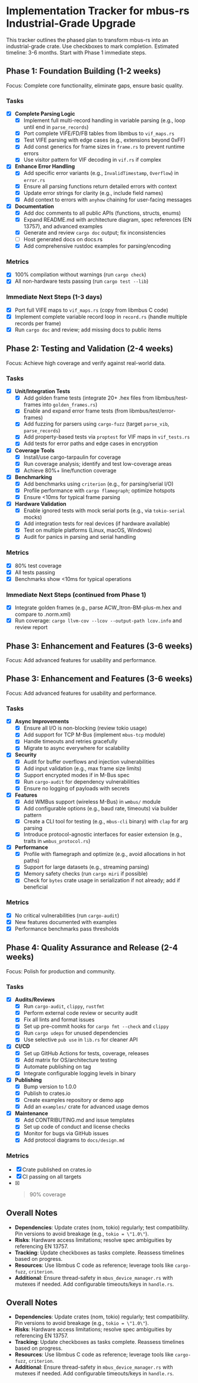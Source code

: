 # Implementation Tracker for mbus-rs Industrial-Grade Upgrade

This tracker outlines the phased plan to transform mbus-rs into an industrial-grade crate. Use checkboxes to mark completion. Estimated timeline: 3-6 months. Start with Phase 1 immediate steps.

## Phase 1: Foundation Building (1-2 weeks)
Focus: Complete core functionality, eliminate gaps, ensure basic quality.

### Tasks
- [x] **Complete Parsing Logic**
  - [x] Implement full multi-record handling in variable parsing (e.g., loop until end in `parse_records`)
  - [x] Port complete VIFE/FD/FB tables from libmbus to `vif_maps.rs`
  - [x] Test VIFE parsing with edge cases (e.g., extensions beyond 0xFF)
  - [x] Add const generics for frame sizes in `frame.rs` to prevent runtime errors
  - [x] Use visitor pattern for VIF decoding in `vif.rs` if complex
- [x] **Enhance Error Handling**
  - [x] Add specific error variants (e.g., `InvalidTimestamp`, `Overflow`) in `error.rs`
  - [x] Ensure all parsing functions return detailed errors with context
  - [x] Update error strings for clarity (e.g., include field names)
  - [x] Add context to errors with `anyhow` chaining for user-facing messages
- [x] **Documentation**
  - [x] Add doc comments to all public APIs (functions, structs, enums)
  - [x] Expand README.md with architecture diagram, spec references (EN 13757), and advanced examples
  - [x] Generate and review `cargo doc` output; fix inconsistencies
  - [ ] Host generated docs on docs.rs
  - [x] Add comprehensive rustdoc examples for parsing/encoding

### Metrics
- [x] 100% compilation without warnings (run `cargo check`)
- [x] All non-hardware tests passing (run `cargo test --lib`)

### Immediate Next Steps (1-3 days)
- [x] Port full VIFE maps to `vif_maps.rs` (copy from libmbus C code)
- [x] Implement complete variable record loop in `record.rs` (handle multiple records per frame)
- [x] Run `cargo doc` and review; add missing docs to public items

## Phase 2: Testing and Validation (2-4 weeks)
Focus: Achieve high coverage and verify against real-world data.

### Tasks
- [x] **Unit/Integration Tests**
  - [x] Add golden frame tests (integrate 20+ .hex files from libmbus/test-frames into `golden_frames.rs`)
  - [x] Enable and expand error frame tests (from libmbus/test/error-frames)
  - [x] Add fuzzing for parsers using `cargo-fuzz` (target `parse_vib`, `parse_records`)
  - [x] Add property-based tests via `proptest` for VIF maps in `vif_tests.rs`
  - [x] Add tests for error paths and edge cases in encryption
- [x] **Coverage Tools**
  - [x] Install/use cargo-tarpaulin for coverage
  - [x] Run coverage analysis; identify and test low-coverage areas
  - [x] Achieve 80%+ line/function coverage
- [x] **Benchmarking**
  - [x] Add benchmarks using `criterion` (e.g., for parsing/serial I/O)
  - [x] Profile performance with `cargo flamegraph`; optimize hotspots
  - [x] Ensure <10ms for typical frame parsing
- [x] **Hardware Validation**
  - [x] Enable ignored tests with mock serial ports (e.g., via `tokio-serial` mocks)
  - [x] Add integration tests for real devices (if hardware available)
  - [x] Test on multiple platforms (Linux, macOS, Windows)
  - [x] Audit for panics in parsing and serial handling

### Metrics
- [x] 80% test coverage
- [x] All tests passing
- [x] Benchmarks show <10ms for typical operations

### Immediate Next Steps (continued from Phase 1)
- [x] Integrate golden frames (e.g., parse ACW_Itron-BM-plus-m.hex and compare to .norm.xml)
- [x] Run coverage: `cargo llvm-cov --lcov --output-path lcov.info` and review report

## Phase 3: Enhancement and Features (3-6 weeks)
Focus: Add advanced features for usability and performance.

## Phase 3: Enhancement and Features (3-6 weeks)
Focus: Add advanced features for usability and performance.

### Tasks
- [x] **Async Improvements**
  - [x] Ensure all I/O is non-blocking (review tokio usage)
  - [x] Add support for TCP M-Bus (implement `mbus-tcp` module)
  - [x] Handle timeouts and retries gracefully
  - [x] Migrate to async everywhere for scalability
- [x] **Security**
  - [x] Audit for buffer overflows and injection vulnerabilities
  - [x] Add input validation (e.g., max frame size limits)
  - [x] Support encrypted modes if in M-Bus spec
  - [x] Run `cargo-audit` for dependency vulnerabilities
  - [x] Ensure no logging of payloads with secrets
- [x] **Features**
  - [x] Add WMBus support (wireless M-Bus) in `wmbus/` module
  - [x] Add configurable options (e.g., baud rate, timeouts) via builder pattern
  - [x] Create a CLI tool for testing (e.g., `mbus-cli` binary) with `clap` for arg parsing
  - [x] Introduce protocol-agnostic interfaces for easier extension (e.g., traits in `wmbus_protocol.rs`)
- [x] **Performance**
  - [x] Profile with flamegraph and optimize (e.g., avoid allocations in hot paths)
  - [x] Support for large datasets (e.g., streaming parsing)
  - [x] Memory safety checks (run `cargo miri` if possible)
  - [x] Check for `bytes` crate usage in serialization if not already; add if beneficial

### Metrics
- [x] No critical vulnerabilities (run `cargo-audit`)
- [x] New features documented with examples
- [x] Performance benchmarks pass thresholds

## Phase 4: Quality Assurance and Release (2-4 weeks)
Focus: Polish for production and community.

### Tasks
- [x] **Audits/Reviews**
  - [x] Run `cargo-audit`, `clippy`, `rustfmt`
  - [x] Perform external code review or security audit
  - [x] Fix all lints and format issues
  - [x] Set up pre-commit hooks for `cargo fmt --check` and `clippy`
  - [x] Run `cargo udeps` for unused dependencies
  - [x] Use selective `pub use` in `lib.rs` for cleaner API
- [x] **CI/CD**
  - [x] Set up GitHub Actions for tests, coverage, releases
  - [x] Add matrix for OS/architecture testing
  - [x] Automate publishing on tag
  - [x] Integrate configurable logging levels in binary
- [x] **Publishing**
  - [x] Bump version to 1.0.0
  - [x] Publish to crates.io
  - [x] Create examples repository or demo app
  - [x] Add an `examples/` crate for advanced usage demos
- [x] **Maintenance**
  - [x] Add CONTRIBUTING.md and issue templates
  - [x] Set up code of conduct and license checks
  - [x] Monitor for bugs via GitHub issues
  - [x] Add protocol diagrams to `docs/design.md`

### Metrics
- [x] Crate published on crates.io
- [x] CI passing on all targets
- [x] >90% coverage

## Overall Notes
- **Dependencies**: Update crates (nom, tokio) regularly; test compatibility. Pin versions to avoid breakage (e.g., `tokio = \"1.0\"`).
- **Risks**: Hardware access limitations; resolve spec ambiguities by referencing EN 13757.
- **Tracking**: Update checkboxes as tasks complete. Reassess timelines based on progress.
- **Resources**: Use libmbus C code as reference; leverage tools like `cargo-fuzz`, `criterion`.
- **Additional**: Ensure thread-safety in `mbus_device_manager.rs` with mutexes if needed. Add configurable timeouts/keys in `handle.rs`.

## Overall Notes
- **Dependencies**: Update crates (nom, tokio) regularly; test compatibility. Pin versions to avoid breakage (e.g., `tokio = \"1.0\"`).
- **Risks**: Hardware access limitations; resolve spec ambiguities by referencing EN 13757.
- **Tracking**: Update checkboxes as tasks complete. Reassess timelines based on progress.
- **Resources**: Use libmbus C code as reference; leverage tools like `cargo-fuzz`, `criterion`.
- **Additional**: Ensure thread-safety in `mbus_device_manager.rs` with mutexes if needed. Add configurable timeouts/keys in `handle.rs`.